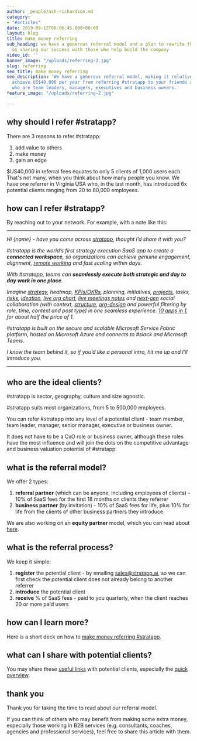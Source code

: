 ```yaml
---
author: _people/ash-richardson.md
category:
- "#articles"
date: 2019-09-12T06:06:45.000+00:00
layout: blog
title: make money referring
sub_heading: we have a generous referral model and a plan to rewrite the SaaS playbook
  on sharing our success with those who help build the company
video_id: ''
banner_image: "/uploads/referring-2.jpg"
slug: referring
seo_title: make money referring
seo_description: 'We have a generous referral model, making it relatively easy to
  achieve US$40,000 per year from referring #stratapp to your friends and colleagues
  who are team leaders, managers, executives and business owners.'
feature_image: "/uploads/referring-2.jpg"

---
```

## why should I refer #stratapp?

There are 3 reasons to refer #stratapp:

1. add value to others
2. make money
3. gain an edge

$US40,000 in referral fees equates to only 5 clients of 1,000 users each.  That's not many, when you think about how many people you know.  We have one referrer in Virginia USA who, in the last month, has introduced 6x potential clients ranging from 20 to 60,000 employees.

## how can I refer #stratapp?

By reaching out to your network.  For example, with a note like this:

***

_Hi {name} - have you come across_ [_stratapp_](https://stratapp.ai "stratapp")_, thought I’d share it with you?_

_#stratapp is the world’s first strategy execution SaaS app to create a **connected workspace**, so organizations can achieve genuine engagement, alignment,_ [_remote working_](https://stratapp.ai/blog/working-remotely/ "remote working") _and fast scaling within days._

_With #stratapp, teams can **seamlessly execute both strategic and day to day work in one place**._

_Imagine_ [_strategy_](https://stratapp.ai/blog/strategic-planning-software-with-a-strategy-tree-hierarchy/ "2 tips for communicating strategy")_, heatmap,_ [_KPIs/OKRs_](https://stratapp.ai/blog/KPI-software-OKR-software-short-version/ "KPIs OKRs")_, planning, initiatives,_ [_projects_](https://stratapp.ai/blog/work-collaboration-is-still-a-blindspot-for-senior-execs/ "project workboards")_, tasks,_ [_risks_](https://stratapp.ai/blog/risk-management/ "risk management")_,_ [_ideation_](https://stratapp.ai/blog/crowdsource-ideas-to-drive-ideation-and-innovation/ "ideation")_,_ [_live org chart_](https://stratapp.ai/blog/live-org-chart-software/ "live org chart")_,_ [_live meetings notes_](https://stratapp.ai/blog/live-meeting-notes-plus-capture-tasks-across-all-of-your-meetings/ "live meeting notes") _and_ [_next-gen_](https://stratapp.ai/blog/radical-transparency/ "next gen and radical transparency") _social collaboration (with context,_ [_structure_](https://stratapp.ai/blog/social-apps-with-structure-reduce-noise/ "social with structure")_,_ [_org-design_](https://stratapp.ai/blog/social-collaboration-apps-with-org-design-and-structure-short-version/ "social with org design") _and powerful filtering by role, time, context and post type) in one seamless experience._ [_10 apps in 1_](https://stratapp.ai/blog/stratapp-explainer-video/ "10 apps in 1")_, for about half the price of 1._

_#stratapp is built on the secure and scalable Microsoft Service Fabric platform, hosted on Microsoft Azure and connects to #slack and Microsoft Teams._

_I know the team behind it, so if you’d like a personal intro, hit me up and I’ll introduce you._

***

## who are the ideal clients?

\#stratapp is sector, geography, culture and size agnostic.

\#stratapp suits most organizations, from 5 to 500,000 employees.

You can refer #stratapp into any level of a potential client - team member, team leader, manager, senior manager, executive or business owner.

It does not have to be a CxO role or business owner, although these roles have the most influence and will join the dots on the competitive advantage and business valuation potential of #stratapp.

## what is the referral model?

We offer 2 types:

1. **referral partner** (which can be anyone, including employees of clients) - 10% of SaaS fees for the first 18 months on clients they referrer
2. **business partner** (by invitation) - 10% of SaaS fees for life, plus 10% for life from the clients of other business partners they introduce

We are also working on an **equity partner** model, which you can read about [here](http://bit.ly/make-money-referring-stratapp "make money referring #stratapp").

## what is the referral process?

We keep it simple:

1. **register** the potential client - by emailing sales@stratapp.ai, so we can first check the potential client does not already belong to another referrer
2. **introduce** the potential client
3. **receive** % of SaaS fees - paid to you quarterly, when the client reaches 20 or more paid users

## how can I learn more?

Here is a short deck on how to [make money referring #stratapp](http://bit.ly/make-money-referring-stratapp "make money referring #stratapp").

## what can I share with potential clients?

You may share these [useful links](https://support.stratapp.ai/portal/kb/articles/useful-links "useful links") with potential clients, especially the [quick overview](http://bit.ly/stratapp-quick-overview  "quick overview").

## thank you

Thank you for taking the time to read about our referral model.

If you can think of others who may benefit from making some extra money, especially those working in B2B services (e.g. consultants, coaches, agencies and professional services), feel free to share this article with them.